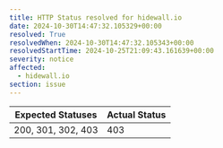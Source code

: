 ```yaml
---
title: HTTP Status resolved for hidewall.io
date: 2024-10-30T14:47:32.105329+00:00
resolved: True
resolvedWhen: 2024-10-30T14:47:32.105343+00:00
resolvedStartTime: 2024-10-25T21:09:43.161639+00:00
severity: notice
affected:
  - hidewall.io
section: issue
---
```


| Expected Statuses | Actual Status  |
|-------------------|----------------|
| 200, 301, 302, 403 | 403 |
